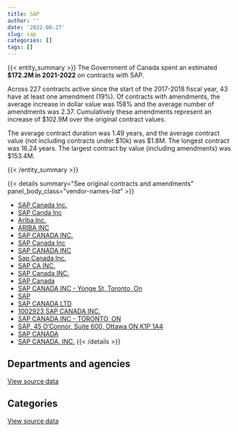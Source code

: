 ```yaml
---
title: SAP
author: ''
date: '2022-08-27'
slug: sap
categories: []
tags: []
---
```


<script src="/rmarkdown-libs/htmlwidgets/htmlwidgets.js"></script>
<link href="/rmarkdown-libs/datatables-css/datatables-crosstalk.css" rel="stylesheet" />
<script src="/rmarkdown-libs/datatables-binding/datatables.js"></script>
<script src="/rmarkdown-libs/jquery/jquery-3.6.0.min.js"></script>
<link href="/rmarkdown-libs/dt-core-bootstrap/css/dataTables.bootstrap.min.css" rel="stylesheet" />
<link href="/rmarkdown-libs/dt-core-bootstrap/css/dataTables.bootstrap.extra.css" rel="stylesheet" />
<script src="/rmarkdown-libs/dt-core-bootstrap/js/jquery.dataTables.min.js"></script>
<script src="/rmarkdown-libs/dt-core-bootstrap/js/dataTables.bootstrap.min.js"></script>
<link href="/rmarkdown-libs/crosstalk/css/crosstalk.min.css" rel="stylesheet" />
<script src="/rmarkdown-libs/crosstalk/js/crosstalk.min.js"></script>
<script src="/rmarkdown-libs/htmlwidgets/htmlwidgets.js"></script>
<link href="/rmarkdown-libs/datatables-css/datatables-crosstalk.css" rel="stylesheet" />
<script src="/rmarkdown-libs/datatables-binding/datatables.js"></script>
<script src="/rmarkdown-libs/jquery/jquery-3.6.0.min.js"></script>
<link href="/rmarkdown-libs/dt-core-bootstrap/css/dataTables.bootstrap.min.css" rel="stylesheet" />
<link href="/rmarkdown-libs/dt-core-bootstrap/css/dataTables.bootstrap.extra.css" rel="stylesheet" />
<script src="/rmarkdown-libs/dt-core-bootstrap/js/jquery.dataTables.min.js"></script>
<script src="/rmarkdown-libs/dt-core-bootstrap/js/dataTables.bootstrap.min.js"></script>
<link href="/rmarkdown-libs/crosstalk/css/crosstalk.min.css" rel="stylesheet" />
<script src="/rmarkdown-libs/crosstalk/js/crosstalk.min.js"></script>

{{< entity_summary >}}
The Government of Canada spent an estimated **\$172.2M in 2021-2022** on contracts with SAP.

Across 227 contracts active since the start of the 2017-2018 fiscal year, 43 have at least one amendment (19%). Of contracts with amendments, the average increase in dollar value was 158% and the average number of amendments was 2.37. Cumulatively these amendments represent an increase of \$102.9M over the original contract values.

The average contract duration was 1.49 years, and the average contract value (not including contracts under \$10k) was \$1.8M. The longest contract was 16.24 years. The largest contract by value (including amendments) was \$153.4M.

{{< /entity_summary >}}

{{< details summary="See original contracts and amendments" panel_body_class="vendor-names-list" >}}
- [SAP Canada Inc.](https://search.open.canada.ca/en/ct/?sort=contract_value_f%20desc&page=1&search_text=%22SAP%20Canada%20Inc.%22)
- [SAP Canda Inc](https://search.open.canada.ca/en/ct/?sort=contract_value_f%20desc&page=1&search_text=%22SAP%20Canda%20Inc%22)
- [Ariba Inc.](https://search.open.canada.ca/en/ct/?sort=contract_value_f%20desc&page=1&search_text=%22Ariba%20Inc.%22)
- [ARIBA INC](https://search.open.canada.ca/en/ct/?sort=contract_value_f%20desc&page=1&search_text=%22ARIBA%20INC%22)
- [SAP CANADA INC.](https://search.open.canada.ca/en/ct/?sort=contract_value_f%20desc&page=1&search_text=%22SAP%20CANADA%20INC.%22)
- [SAP Canada Inc](https://search.open.canada.ca/en/ct/?sort=contract_value_f%20desc&page=1&search_text=%22SAP%20Canada%20Inc%22)
- [SAP CANADA INC](https://search.open.canada.ca/en/ct/?sort=contract_value_f%20desc&page=1&search_text=%22SAP%20CANADA%20INC%22)
- [Sap Canada Inc.](https://search.open.canada.ca/en/ct/?sort=contract_value_f%20desc&page=1&search_text=%22Sap%20Canada%20Inc.%22)
- [SAP CA INC.](https://search.open.canada.ca/en/ct/?sort=contract_value_f%20desc&page=1&search_text=%22SAP%20CA%20INC.%22)
- [SAP Canada INC.](https://search.open.canada.ca/en/ct/?sort=contract_value_f%20desc&page=1&search_text=%22SAP%20Canada%20INC.%22)
- [SAP Canada](https://search.open.canada.ca/en/ct/?sort=contract_value_f%20desc&page=1&search_text=%22SAP%20Canada%22)
- [SAP CANADA INC - Yonge St, Toronto, On](https://search.open.canada.ca/en/ct/?sort=contract_value_f%20desc&page=1&search_text=%22SAP%20CANADA%20INC%20-%20Yonge%20St%2c%20Toronto%2c%20On%22)
- [SAP](https://search.open.canada.ca/en/ct/?sort=contract_value_f%20desc&page=1&search_text=%22SAP%22)
- [SAP CANADA LTD](https://search.open.canada.ca/en/ct/?sort=contract_value_f%20desc&page=1&search_text=%22SAP%20CANADA%20LTD%22)
- [1002923 SAP CANADA INC.](https://search.open.canada.ca/en/ct/?sort=contract_value_f%20desc&page=1&search_text=%221002923%20SAP%20CANADA%20INC.%22)
- [SAP CANADA INC - TORONTO, ON](https://search.open.canada.ca/en/ct/?sort=contract_value_f%20desc&page=1&search_text=%22SAP%20CANADA%20INC%20-%20TORONTO%2c%20ON%22)
- [SAP, 45 O’Connor, Suite 600, Ottawa ON K1P 1A4](https://search.open.canada.ca/en/ct/?sort=contract_value_f%20desc&page=1&search_text=%22SAP%2c%2045%20O%27Connor%2c%20Suite%20600%2c%20Ottawa%20ON%20K1P%201A4%22)
- [SAP CANADA](https://search.open.canada.ca/en/ct/?sort=contract_value_f%20desc&page=1&search_text=%22SAP%20CANADA%22)
- [SAP CANADA, INC.](https://search.open.canada.ca/en/ct/?sort=contract_value_f%20desc&page=1&search_text=%22SAP%20CANADA%2c%20INC.%22)
{{< /details >}}

## Departments and agencies

<div id="htmlwidget-1" style="width:100%;height:auto;" class="datatables html-widget"></div>
<script type="application/json" data-for="htmlwidget-1">{"x":{"style":"bootstrap","filter":"none","vertical":false,"data":[["<a href=\"/departments/aafc-aac/\">Agriculture and Agri-Food Canada<\/a>","<a href=\"/departments/aandc-aadnc/\">Crown-Indigenous Relations and Northern Affairs Canada<\/a>","<a href=\"/departments/cbsa-asfc/\">Canada Border Services Agency<\/a>","<a href=\"/departments/ced-dec/\">Canada Economic Development for Quebec Regions<\/a>","<a href=\"/departments/cic/\">Immigration, Refugees and Citizenship Canada<\/a>","<a href=\"/departments/cra-arc/\">Canada Revenue Agency<\/a>","<a href=\"/departments/csa-asc/\">Canadian Space Agency<\/a>","<a href=\"/departments/csc-scc/\">Correctional Service of Canada<\/a>","<a href=\"/departments/csps-efpc/\">Canada School of Public Service<\/a>","<a href=\"/departments/dfatd-maecd/\">Global Affairs Canada<\/a>","<a href=\"/departments/dfo-mpo/\">Fisheries and Oceans Canada<\/a>","<a href=\"/departments/dnd-mdn/\">National Defence<\/a>","<a href=\"/departments/elections/\">Elections Canada<\/a>","<a href=\"/departments/esdc-edsc/\">Employment and Social Development Canada<\/a>","<a href=\"/departments/hc-sc/\">Health Canada<\/a>","<a href=\"/departments/nrc-cnrc/\">National Research Council Canada<\/a>","<a href=\"/departments/nserc-crsng/\">Natural Sciences and Engineering Research Council of Canada<\/a>","<a href=\"/departments/pch/\">Canadian Heritage<\/a>","<a href=\"/departments/pwgsc-tpsgc/\">Public Services and Procurement Canada<\/a>","<a href=\"/departments/rcmp-grc/\">Royal Canadian Mounted Police<\/a>","<a href=\"/departments/ssc-spc/\">Shared Services Canada<\/a>","<a href=\"/departments/statcan/\">Statistics Canada<\/a>","<a href=\"/departments/tbs-sct/\">Treasury Board of Canada Secretariat<\/a>","<a href=\"/departments/tc/\">Transport Canada<\/a>"],[167513.46,null,1555790.42,null,1360581.29,3527675.67,11421.55,211164.79,null,12374.05,null,7183884.45,43917.6,3388313.89,129405.03,1200300.12,null,209758.39,903907.18,568911.88,371624.38,34760.29,1087583.48,160394.6],[1062797.94,293347.48,1715859.68,17470.45,198788.7,3854332.76,11520.5,271180.05,null,13056.21,4232326.82,7376067.12,51255.54,1499015.56,147993.72,1201709.98,19841.66,115802.37,3794611.98,574073.56,3351236.43,384313.94,4109351.5,160767.36],[1808835.21,null,1642027.02,null,1227675.95,5360762.97,11520.5,445293.63,44174.8,248990.75,2888695.43,5885862.12,45708.65,1018247.55,99584.7,786088.1,118469.21,191369.47,5484573.09,5873795.28,1820411.17,56787.4,6981465.09,147193.8],[335768.1,null,362727.63,null,261014.55,3830595.96,null,null,135494.13,null,null,153467110.2,26713.57,927666.92,20036.64,1099945.86,null,45290.4,3026578.67,1614954.53,190079.42,413654.83,6439693.67,null]],"container":"<table class=\"table table-striped table-hover row-border order-column display\">\n  <thead>\n    <tr>\n      <th>Department<\/th>\n      <th>2018-2019<\/th>\n      <th>2019-2020<\/th>\n      <th>2020-2021<\/th>\n      <th>2021-2022<\/th>\n    <\/tr>\n  <\/thead>\n<\/table>","options":{"order":[[4,"desc"]],"pageLength":10,"autoWidth":true,"columnDefs":[{"targets":1,"render":"function(data, type, row, meta) {\n    return type !== 'display' ? data : DTWidget.formatCurrency(data, \"$\", 2, 3, \",\", \".\", true, null);\n  }"},{"targets":2,"render":"function(data, type, row, meta) {\n    return type !== 'display' ? data : DTWidget.formatCurrency(data, \"$\", 2, 3, \",\", \".\", true, null);\n  }"},{"targets":3,"render":"function(data, type, row, meta) {\n    return type !== 'display' ? data : DTWidget.formatCurrency(data, \"$\", 2, 3, \",\", \".\", true, null);\n  }"},{"targets":4,"render":"function(data, type, row, meta) {\n    return type !== 'display' ? data : DTWidget.formatCurrency(data, \"$\", 2, 3, \",\", \".\", true, null);\n  }"},{"width":"16%","targets":[1,2,3,4]},{"className":"dt-right","targets":[1,2,3,4]}],"orderClasses":false}},"evals":["options.columnDefs.0.render","options.columnDefs.1.render","options.columnDefs.2.render","options.columnDefs.3.render"],"jsHooks":[]}</script>
<p class="text-right">
<a href="https://github.com/GoC-Spending/contracts-data/tree/main/data/out/vendors/sap/summary_by_fiscal_year_by_department.csv" class="source-data-link btn btn-link">View source data</a>
</p>

## Categories

<div id="htmlwidget-2" style="width:100%;height:auto;" class="datatables html-widget"></div>
<script type="application/json" data-for="htmlwidget-2">{"x":{"style":"bootstrap","filter":"none","vertical":false,"data":[["<a href=\"/categories/11_defence/\">Defence<\/a>","<a href=\"/categories/2_professional_services/\">Professional services<\/a>","<a href=\"/categories/3_information_technology/\">Information technology<\/a>","<a href=\"/categories/9_human_capital/\">Human capital<\/a>"],[7183884.45,531234.8,14414163.27,null],[7376067.12,5674173.63,21370721.05,35759.5],[5882789.67,5573645.77,30688174.55,42921.9],[153455578.53,1303572.43,17416198.1,21976.02]],"container":"<table class=\"table table-striped table-hover row-border order-column display\">\n  <thead>\n    <tr>\n      <th>Category<\/th>\n      <th>2018-2019<\/th>\n      <th>2019-2020<\/th>\n      <th>2020-2021<\/th>\n      <th>2021-2022<\/th>\n    <\/tr>\n  <\/thead>\n<\/table>","options":{"order":[[4,"desc"]],"dom":"t","pageLength":30,"autoWidth":true,"columnDefs":[{"targets":1,"render":"function(data, type, row, meta) {\n    return type !== 'display' ? data : DTWidget.formatCurrency(data, \"$\", 2, 3, \",\", \".\", true, null);\n  }"},{"targets":2,"render":"function(data, type, row, meta) {\n    return type !== 'display' ? data : DTWidget.formatCurrency(data, \"$\", 2, 3, \",\", \".\", true, null);\n  }"},{"targets":3,"render":"function(data, type, row, meta) {\n    return type !== 'display' ? data : DTWidget.formatCurrency(data, \"$\", 2, 3, \",\", \".\", true, null);\n  }"},{"targets":4,"render":"function(data, type, row, meta) {\n    return type !== 'display' ? data : DTWidget.formatCurrency(data, \"$\", 2, 3, \",\", \".\", true, null);\n  }"},{"width":"16%","targets":[1,2,3,4]},{"className":"dt-right","targets":[1,2,3,4]}],"orderClasses":false,"lengthMenu":[10,25,30,50,100]}},"evals":["options.columnDefs.0.render","options.columnDefs.1.render","options.columnDefs.2.render","options.columnDefs.3.render"],"jsHooks":[]}</script>
<p class="text-right">
<a href="https://github.com/GoC-Spending/contracts-data/tree/main/data/out/vendors/sap/summary_by_fiscal_year_by_category.csv" class="source-data-link btn btn-link">View source data</a>
</p>
